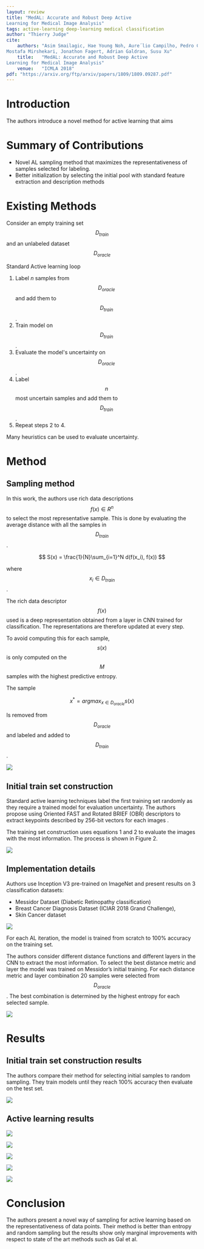 ```yaml
---
layout: review
title: "MedAL: Accurate and Robust Deep Active
Learning for Medical Image Analysis"
tags: active-learning deep-learning medical classification
author: "Thierry Judge"
cite:
    authors: "Asim Smailagic, Hae Young Noh, Aure´lio Campilho, Pedro Costa, Devesh Walawalkar, Kartik Khandelwal,
Mostafa Mirshekari, Jonathon Fagert, Adrian Galdran, Susu Xu"
    title:   "MedAL: Accurate and Robust Deep Active
Learning for Medical Image Analysis"
    venue:   "ICMLA 2018"
pdf: "https://arxiv.org/ftp/arxiv/papers/1809/1809.09287.pdf"
---
```


# Introduction

The authors introduce a novel method for active learning that aims 

# Summary of Contributions

* Novel AL sampling method that maximizes the representativeness of samples selected for labeling.
* Better initialization by selecting the initial pool with standard feature extraction and description methods

# Existing Methods 

Consider an empty training set $$D_{train}$$ and an unlabeled dataset  $$D_{oracle}$$

Standard Active learning loop

1. Label $n$ samples from  $$D_{oracle}$$ and add them to $$D_{train}$$ .
2. Train model on $$D_{train}$$ .
3. Evaluate the model's uncertainty on $$D_{oracle}$$ .
4. Label $$n$$ most uncertain samples and add them to $$D_{train}$$ .
5. Repeat steps 2 to 4.

Many heuristics can be used to evaluate uncertainty. 

# Method

## Sampling method

In this work, the authors use rich data descriptions $$f(x) \in R^n$$ to select the most representative sample. This is done by evaluating the average distance with all the samples in $$D_{train}$$. 


$$
S(x) = \frac{1}{N}\sum_{i=1}^N d(f(x_i), f(x))
$$


where $$x_i \in D_{train}$$.  

The rich data descriptor $$f(x)$$ used is a deep representation obtained from a layer in CNN trained for classification. The representations are therefore updated at every step. 

To avoid computing this for each sample, $$s(x)$$ is only computed on the $$M$$ samples with the highest predictive entropy. 

The sample 


$$
x^* = argmax_{x \in D_{oracle}} s(x)
$$

Is removed from $$D_{oracle}$$ and labeled and added to $$D_{train}$$. 

![](/article/images/MedAL/method.png)

## Initial train set construction

Standard active learning techniques label the first training set randomly as they require a trained model for evaluation uncertainty. The authors propose using Oriented FAST and Rotated BRIEF (OBR) descriptors to extract keypoints described by 256-bit vectors for each images . 

The training set construction uses equations 1 and 2 to evaluate the images with the most information. The process is shown in Figure 2.  

![](/article/images/MedAL/method2.png)

## Implementation details

Authors use Inception V3 pre-trained on ImageNet and present results on 3 classification datasets: 

* Messidor Dataset (Diabetic Retinopathy classification)
* Breast Cancer Diagnosis Dataset (ICIAR 2018 Grand Challenge),  
* Skin Cancer dataset 

![](/article/images/MedAL/table1.png)

For each AL iteration, the model is trained from scratch to 100% accuracy on the training set. 

The authors consider different distance functions and different layers in the CNN to extract the most information.  To select the best distance metric and layer the model was trained on Messidor’s initial training. For each distance metric and layer combination 20 samples were selected from $$D_{oracle}$$. The best combination is determined by the highest entropy for each selected sample. 

![](/article/images/MedAL/res1.png)

# Results 

## Initial train set construction results 

The authors compare their method for selecting initial samples to random sampling. They train models until they reach 100% accuracy then evaluate on the test set. 

![](/article/images/MedAL/res0.png)

## Active learning results 

![](/article/images/MedAL/res2.png)

![](/article/images/MedAL/res3.png)

![](/article/images/MedAL/res4.png)

![](/article/images/MedAL/res5.png)

![](/article/images/MedAL/res6.png)

# Conclusion

The authors present a novel way of sampling for active learning based on the representativeness of data points. Their method is better than entropy and random sampling but the results show only marginal improvements with respect to state of the art methods such as Gal et al. 

